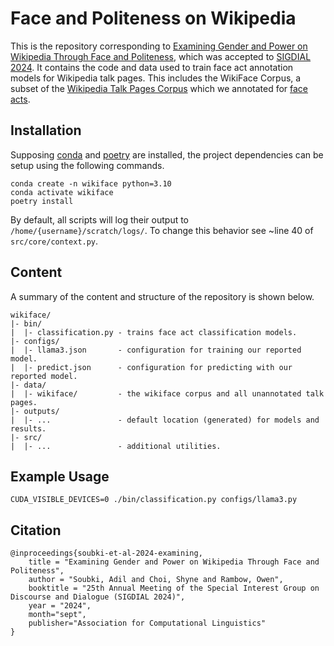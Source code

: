 # Face and Politeness on Wikipedia

This is the repository corresponding to [Examining Gender and Power on Wikipedia Through Face and Politeness](https://arxiv.org/), which was accepted to [SIGDIAL 2024](https://2024.sigdial.org/). It contains the code and data used to train face act annotation models for Wikipedia talk pages. This includes the WikiFace Corpus, a subset of the [Wikipedia Talk Pages Corpus](https://convokit.cornell.edu/documentation/wiki.html) which we annotated for [face acts](https://en.wikipedia.org/wiki/Politeness_theory).

## Installation
Supposing [conda](https://docs.conda.io/en/latest/) and [poetry](https://python-poetry.org) are installed, the project dependencies can be setup using the following commands.

```
conda create -n wikiface python=3.10
conda activate wikiface
poetry install
```

By default, all scripts will log their output to `/home/{username}/scratch/logs/`. To change this behavior see ~line 40 of `src/core/context.py`.

## Content
A summary of the content and structure of the repository is shown below.

```
wikiface/
|- bin/
|  |- classification.py - trains face act classification models.
|- configs/
|  |- llama3.json       - configuration for training our reported model.
|  |- predict.json      - configuration for predicting with our reported model.
|- data/
|  |- wikiface/         - the wikiface corpus and all unannotated talk pages.
|- outputs/
|  |- ...               - default location (generated) for models and results.
|- src/
|  |- ...               - additional utilities.
```

## Example Usage

```
CUDA_VISIBLE_DEVICES=0 ./bin/classification.py configs/llama3.py
```

## Citation

```
@inproceedings{soubki-et-al-2024-examining,
    title = "Examining Gender and Power on Wikipedia Through Face and Politeness",
    author = "Soubki, Adil and Choi, Shyne and Rambow, Owen",
    booktitle = "25th Annual Meeting of the Special Interest Group on Discourse and Dialogue (SIGDIAL 2024)",
    year = "2024",
    month="sept",
	publisher="Association for Computational Linguistics"
}
```

